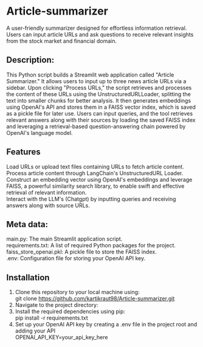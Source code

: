 # Article-summarizer

A user-friendly summarizer designed for effortless information retrieval. Users can input article URLs and ask questions to receive relevant insights from the stock market and financial domain.

## Description:
This Python script builds a Streamlit web application called "Article Summarizer." It allows users to input up to three news article URLs via a sidebar. Upon clicking "Process URLs," the script retrieves and processes the content of these URLs using the UnstructuredURLLoader, splitting the text into smaller chunks for better analysis. It then generates embeddings using OpenAI's API and stores them in a FAISS vector index, which is saved as a pickle file for later use. Users can input queries, and the tool retrieves relevant answers along with their sources by loading the saved FAISS index and leveraging a retrieval-based question-answering chain powered by OpenAI's language model.

## Features
Load URLs or upload text files containing URLs to fetch article content.<br>
Process article content through LangChain's UnstructuredURL Loader.<br>
Construct an embedding vector using OpenAI's embeddings and leverage FAISS, a powerful similarity search library, to enable swift and effective retrieval of relevant information.<br>
Interact with the LLM's (Chatgpt) by inputting queries and receiving answers along with source URLs.<br>


## Meta data:
main.py: The main Streamlit application script.<br>
requirements.txt: A list of required Python packages for the project.<br>
faiss_store_openai.pkl: A pickle file to store the FAISS index.<br>
.env: Configuration file for storing your OpenAI API key.<br>

## Installation
1. Clone this repository to your local machine using:<br>
    git clone https://github.com/kartikraut98/Article-summarizer.git<br>
2. Navigate to the project directory:<br>
3. Install the required dependencies using pip:<br>
    pip install -r requirements.txt<br>
4. Set up your OpenAI API key by creating a .env file in the project root and adding your API<br>
    OPENAI_API_KEY=your_api_key_here
